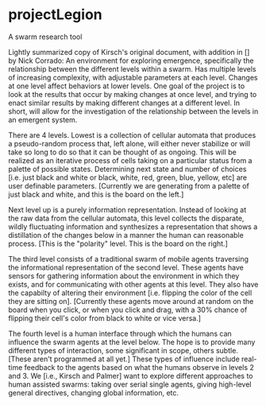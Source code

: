 # projectLegion
A swarm research tool

Lightly summarized copy of Kirsch's original document, with addition in [] by Nick Corrado:
An environment for exploring emergence, specifically the relationship between the different levels within a swarm.
Has multiple levels of increasing complexity, with adjustable parameters at each level. Changes at one level affect behaviors at lower levels. One goal of the project is to look at the results that occur by making changes at once level, and trying to enact similar results by making different changes at a different level. In short, will allow for the investigation of the relationship between the levels in an emergent system.

There are 4 levels. Lowest is a collection of cellular automata that produces a pseudo-random process that, left alone, will either never stabilize or will take so long to do so that it can be thought of as ongoing. This will be realized as an iterative process of cells taking on a particular status from a palette of possible states. Determining next state and number of choices [i.e. just black and white or black, white, red, green, blue, yellow, etc] are user definable parameters. [Currently we are generating from a palette of just black and white, and this is the board on the left.]

Next level up is a purely information representation. Instead of looking at the raw data from the cellular automata, this level collects the disparate, wildly fluctuating information and synthesizes a representation that shows a distillation of the changes below in a manner the human can reasonable process. [This is the "polarity" level. This is the board on the right.]

The third level consists of a traditional swarm of mobile agents traversing the informational representation of the second level. These agents have sensors for gathering information about the environment in which they exists, and for communicating with other agents at this level. They also have the capabilty of altering their environment [i.e. flipping the color of the cell they are sitting on]. [Currently these agents move around at random on the board when you click, or when you click and drag, with a 30% chance of flipping their cell's color from black to white or vice versa.]

The fourth level is a human interface through which the humans can influence the swarm agents at the level below. The hope is to provide many different types of interaction, some significant in scope, others subtle. [These aren't programmed at all yet.] These types of influence include real-time feedback to the agents based on what the humans observe in levels 2 and 3. We [i.e., Kirsch and Palmer] want to explore different approaches to human assisted swarms: taking over serial single agents, giving high-level general directives, changing global information, etc.

